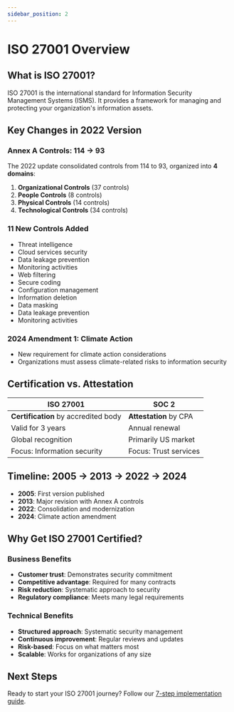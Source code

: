```yaml
---
sidebar_position: 2
---
```


# ISO 27001 Overview

## What is ISO 27001?

ISO 27001 is the international standard for Information Security Management Systems (ISMS). It provides a framework for managing and protecting your organization's information assets.

## Key Changes in 2022 Version

### Annex A Controls: 114 → 93
The 2022 update consolidated controls from 114 to 93, organized into **4 domains**:

1. **Organizational Controls** (37 controls)
2. **People Controls** (8 controls)  
3. **Physical Controls** (14 controls)
4. **Technological Controls** (34 controls)

### 11 New Controls Added
- Threat intelligence
- Cloud services security
- Data leakage prevention
- Monitoring activities
- Web filtering
- Secure coding
- Configuration management
- Information deletion
- Data masking
- Data leakage prevention
- Monitoring activities

### 2024 Amendment 1: Climate Action
- New requirement for climate action considerations
- Organizations must assess climate-related risks to information security

## Certification vs. Attestation

| ISO 27001 | SOC 2 |
|-----------|-------|
| **Certification** by accredited body | **Attestation** by CPA |
| Valid for 3 years | Annual renewal |
| Global recognition | Primarily US market |
| Focus: Information security | Focus: Trust services |

## Timeline: 2005 → 2013 → 2022 → 2024

- **2005**: First version published
- **2013**: Major revision with Annex A controls
- **2022**: Consolidation and modernization
- **2024**: Climate action amendment

## Why Get ISO 27001 Certified?

### Business Benefits
- **Customer trust**: Demonstrates security commitment
- **Competitive advantage**: Required for many contracts
- **Risk reduction**: Systematic approach to security
- **Regulatory compliance**: Meets many legal requirements

### Technical Benefits
- **Structured approach**: Systematic security management
- **Continuous improvement**: Regular reviews and updates
- **Risk-based**: Focus on what matters most
- **Scalable**: Works for organizations of any size

## Next Steps

Ready to start your ISO 27001 journey? Follow our [7-step implementation guide](../iso27001/step1-buyin.md). 